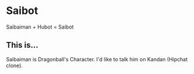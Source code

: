 # Saibot
Saibaiman + Hubot = Saibot

## This is...
Saibaiman is Dragonball's Character.
I'd like to talk him on Kandan (Hipchat clone).

